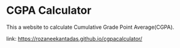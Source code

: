 # CGPA Calculator
This a website to calculate Cumulative Grade Point Average(CGPA).

link: https://rozaneekantadas.github.io/cgpacalculator/
